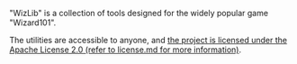 "WizLib" is a collection of tools designed for the widely popular game "Wizard101". 

The utilities are accessible to anyone, and [the project is licensed under the Apache License 2.0 (refer to license.md for more information)](license.md).
